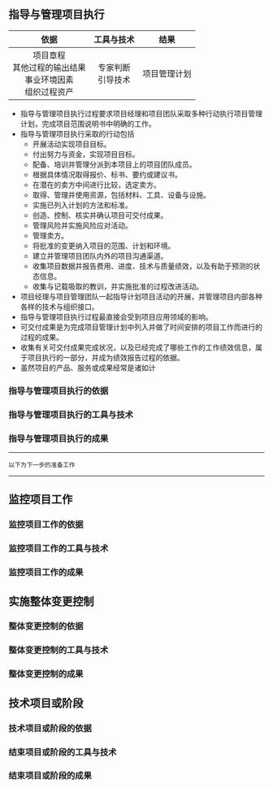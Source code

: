 

## 指导与管理项目执行

|依据|工具与技术|结果|
|:-:|:-:|:-:|
| 项目章程<br />其他过程的输出结果<br />事业环境因素<br />组织过程资产 | 专家判断<br />引导技术 | 项目管理计划 |

- 指导与管理项目执行过程要求项目经理和项目团队采取多种行动执行项目管理计划，完成项目范围说明书中明确的工作。
- 指导与管理项目执行采取的行动包括
  - 开展活动实现项目目标。
  - 付出努力与资金，实现项目目标。
  - 配备、培训并管理分派到本项目上的项目团队成员。
  - 根据具体情况取得报价、标书、要约或建议书。
  - 在潜在的卖方中间进行比较，选定卖方。
  - 取得、管理并使用资源，包括材料、工具、设备与设施。
  - 实施已列入计划的方法和标准。
  - 创造、控制、核实并确认项目可交付成果。
  - 管理风险并实施风险应对活动。
  - 管理卖方。
  - 将批准的变更纳入项目的范围、计划和环境。
  - 建立并管理项目团队内外的项目沟通渠道。
  - 收集项目数据并报告费用、进度、技术与质量绩效，以及有助于预测的状态信息。
  - 收集与记载吸取的教训，并实施批准的过程改进活动。
- 项目经理与项目管理团队一起指导计划项目活动的开展，并管理项目内部各种各样的技术与组织接口。
- 指导与管理项目执行过程最直接会受到项目应用领域的影响。
- 可交付成果是为完成项目管理计划中列入并做了时间安排的项目工作而进行的过程的成果。
- 收集有关可交付成果完成状况，以及已经完成了哪些工作的工作绩效信息，属于项目执行的一部分，并成为绩效报告过程的依据。
- 虽然项目的产品、服务或成果经常是诸如计

### 指导与管理项目执行的依据

### 指导与管理项目执行的工具与技术

### 指导与管理项目执行的成果





















































<hr/>

```
以下为下一步的准备工作
```

<hr/>

## 监控项目工作

### 监控项目工作的依据

### 监控项目工作的工具与技术

### 监控项目工作的成果



## 实施整体变更控制

### 整体变更控制的依据

### 整体变更控制的工具与技术

### 整体变更控制的成果



## 技术项目或阶段

### 技术项目或阶段的依据

### 结束项目或阶段的工具与技术

### 结束项目或阶段的成果